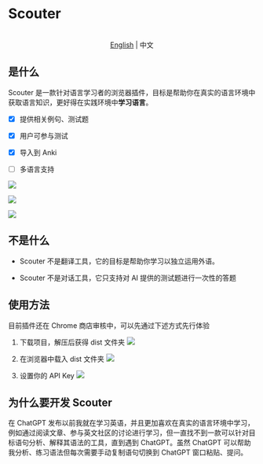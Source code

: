 # Scouter

<p align="center">
    <br> <a href="README.md">English</a> | 中文
</p>

## 是什么

Scouter 是一款针对语言学习者的浏览器插件，目标是帮助你在真实的语言环境中获取语言知识，更好得在实践环境中**学习语言**。

* [x] 提供相关例句、测试题

* [x] 用户可参与测试

* [x] 导入到 Anki

* [ ] 多语言支持

![](https://jiangzilong-image.oss-cn-beijing.aliyuncs.com/uPic/Frame%204520230326151323.png)

![](https://jiangzilong-image.oss-cn-beijing.aliyuncs.com/uPic/Frame%204720230326151342.png)

![](https://jiangzilong-image.oss-cn-beijing.aliyuncs.com/uPic/dm8ymX20230328112205.jpg)

## 不是什么

* Scouter 不是翻译工具，它的目标是帮助你学习以独立运用外语。

* Scouter 不是对话工具，它只支持对 AI 提供的测试题进行一次性的答题

## 使用方法
目前插件还在 Chrome 商店审核中，可以先通过下述方式先行体验
1. 下载项目，解压后获得 dist 文件夹
![](https://jiangzilong-image.oss-cn-beijing.aliyuncs.com/uPic/qNLZfh20230327223027.png)
2. 在浏览器中载入 dist 文件夹
![](https://jiangzilong-image.oss-cn-beijing.aliyuncs.com/uPic/AAGOyy20230327223010.png)

3. 设置你的 API Key
![](https://jiangzilong-image.oss-cn-beijing.aliyuncs.com/uPic/ragzvH20230327222941.jpg)

## 为什么要开发 Scouter

在 ChatGPT 发布以前我就在学习英语，并且更加喜欢在真实的语言环境中学习，例如通过阅读文章、参与英文社区的讨论进行学习，但一直找不到一款可以针对目标语句分析、解释其语法的工具，直到遇到 ChatGPT。虽然 ChatGPT 可以帮助我分析、练习语法但每次需要手动复制语句切换到 ChatGPT 窗口粘贴、提问。